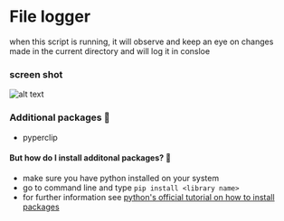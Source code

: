 # File logger
when this script is running, it will observe and keep an eye on changes made in the current directory and will log it in consloe

### screen shot
![alt text](https://github.com/Arsenic-ATG/python-automations/blob/master/file%20logger/screenshot/Screenshot%202020-07-08%20at%201.25.44%20PM.png?raw=true)
### Additional packages 📝
- pyperclip

#### But how do I install additonal packages? 🤨
- make sure you have python installed on your system
- go to command line and type ```pip install <library name>```
- for further information see [python's official tutorial on how to install packages](https://packaging.python.org/tutorials/installing-packages/)
